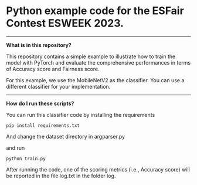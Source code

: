 # Python example code for the ESFair Contest ESWEEK 2023.

---

**What is in this repository?**



This repository contains a simple example to illustrate how to train the model with PyTorch and evaluate the comprehensive performances in terms of Accuracy score and Fairness score.

For this example, we use the MobileNetV2 as the classifier. You can use a different classifier for your implementation.

___

**How do I run these scripts?**


You can run this classifier code by installing the requirements

`pip install requirements.txt`

And change the dataset directory in argparser.py

and run 

`python train.py`

After running the code, one of the scoring metrics (i.e., Accuracy score) will be reported in the file log.txt in the folder log.

  

